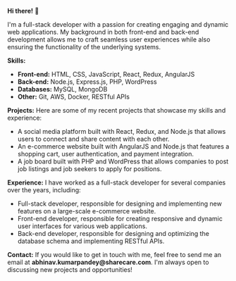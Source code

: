 **Hi there!** 👋

I'm a full-stack developer with a passion for creating engaging and dynamic web applications. My background in both front-end and back-end development allows me to craft seamless user experiences while also ensuring the functionality of the underlying systems.

**Skills:**
- **Front-end:** HTML, CSS, JavaScript, React, Redux, AngularJS
- **Back-end:** Node.js, Express.js, PHP, WordPress
- **Databases:** MySQL, MongoDB
- **Other:** Git, AWS, Docker, RESTful APIs

**Projects:** 
Here are some of my recent projects that showcase my skills and experience:

- A social media platform built with React, Redux, and Node.js that allows users to connect and share content with each other.
- An e-commerce website built with AngularJS and Node.js that features a shopping cart, user authentication, and payment integration.
- A job board built with PHP and WordPress that allows companies to post job listings and job seekers to apply for positions.

**Experience:** 
I have worked as a full-stack developer for several companies over the years, including:

- Full-stack developer, responsible for designing and implementing new features on a large-scale e-commerce website.
- Front-end developer, responsible for creating responsive and dynamic user interfaces for various web applications.
- Back-end developer, responsible for designing and optimizing the database schema and implementing RESTful APIs.

**Contact:** 
If you would like to get in touch with me, feel free to send me an email at __abhinav.kumarpandey@sharecare.com__. I'm always open to discussing new projects and opportunities!

<!---
abhinav-sharecare/abhinav-sharecare is a ✨ special ✨ repository because its `README.md` (this file) appears on your GitHub profile.
You can click the Preview link to take a look at your changes.
--->
